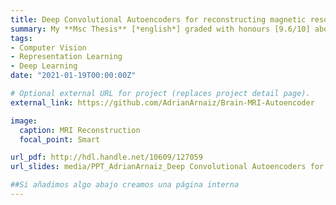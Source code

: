 ```yaml
---
title: Deep Convolutional Autoencoders for reconstructing magnetic resonance images of the healthy brain
summary: My **Msc Thesis** [*english*] graded with honours [9.6/10] about applying deep and representation learning techniques to reconstruct brain T1-weighted MRI and help in the Neuroimaging pipeline. Directed by Dr. [Baris Kanber](https://www.ucl.ac.uk/ion/people/dr-baris-kanber).
tags:
- Computer Vision
- Representation Learning
- Deep Learning
date: "2021-01-19T00:00:00Z"

# Optional external URL for project (replaces project detail page).
external_link: https://github.com/AdrianArnaiz/Brain-MRI-Autoencoder

image:
  caption: MRI Reconstruction
  focal_point: Smart

url_pdf: http://hdl.handle.net/10609/127059
url_slides: media/PPT_AdrianArnaiz_Deep Convolutional Autoencoders for reconstructing magnetic resonance images.pdf

##Si añadimos algo abajo creamos una página interna
---
```

